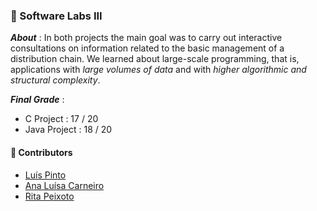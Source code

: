 ### :pushpin: Software Labs III

***About*** : In both projects the main goal was to carry out interactive consultations on information related to the basic management of a distribution chain. We learned about large-scale programming, that is, applications with *large volumes of data* and with *higher algorithmic and structural complexity*.

***Final Grade*** : 
  - C Project  : 17 / 20
  - Java Project : 18 / 20

#### :handshake: Contributors 
- [Luís Pinto](https://github.com/L-Pinto)
- [Ana Luísa Carneiro](https://github.com/Analucar)
- [Rita Peixoto](https://github.com/rita-peixoto)
